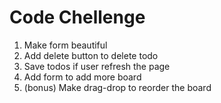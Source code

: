 # Code Chellenge

1. Make form beautiful
2. Add delete button to delete todo
3. Save todos if user refresh the page
4. Add form to add more board
5. (bonus) Make drag-drop to reorder the board
